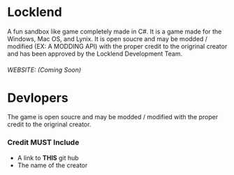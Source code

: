 # Locklend

A fun sandbox like game completely made in C#. It is a game made for the Windows, Mac OS, and Lynix.
It is open soucre and may be modded / modified (EX: A MODDING API) with the proper credit to the origrinal creator and has been approved by the Locklend Development Team.

###### WEBSITE: (Coming Soon)

# Devlopers 

The game is open soucre and may be modded / modified with the proper credit to the origrinal creator.

### Credit MUST Include 
- A link to **THIS** git hub
- The name of the creator
